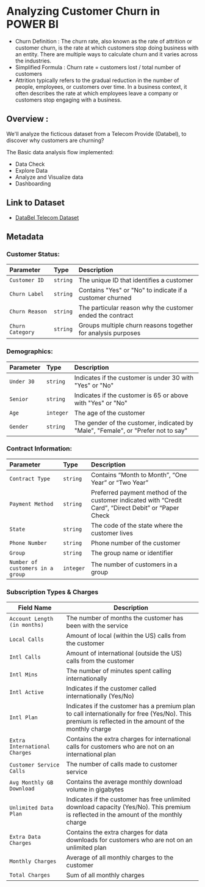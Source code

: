 
# Analyzing Customer Churn in POWER BI

- Churn Definition : The churn rate, also known as the rate of attrition or customer churn, is the rate at which customers stop doing business with an entity. There are multiple ways to calculate churn and it varies across the industries.
- Simplified Formula : Churn rate = customers lost / total number of customers
- Attrition typically refers to the gradual reduction in the number of people, employees, or customers over time. In a business context, it often describes the rate at which employees leave a company or customers stop engaging with a business.
## Overview :

We'll analyze the ficticous dataset from a Telecom Provide (Databel), to discover why customers are churning? 

The Basic data analysis flow implemented: 
- Data Check
- Explore Data
- Analyze and Visualize data 
- Dashboarding




## Link to Dataset

 - [DataBel Telecom Dataset](https://github.com/PriyaSree13/DataBel-Customer-Churn-/blob/main/Databel%20-%20Data.csv)





## Metadata

### Customer Status:

| Parameter       | Type     | Description                                                        |
| :-------------- | :------- | :----------------------------------------------------------------- |
| `Customer ID`   | `string` | The unique ID that identifies a customer                           |
| `Churn Label`   | `string` | Contains "Yes" or "No" to indicate if a customer churned           |
| `Churn Reason`  | `string` | The particular reason why the customer ended the contract          |
| `Churn Category`| `string` | Groups multiple churn reasons together for analysis purposes       |


### Demographics:

| Parameter        | Type     | Description                                                                                  |
| :--------------- | :------- | :------------------------------------------------------------------------------------------- |
| `Under 30`       | `string` | Indicates if the customer is under 30 with "Yes" or "No"                                     |
| `Senior`         | `string` | Indicates if the customer is 65 or above with "Yes" or "No"                                  |
| `Age`            | `integer`| The age of the customer                                                                      |
| `Gender`         | `string` | The gender of the customer, indicated by "Male", "Female", or "Prefer not to say"            |


### Contract Information: 

| Parameter                 | Type     | Description                                                                                              |
| :------------------------ | :------- | :------------------------------------------------------------------------------------------------------- |
| `Contract Type`           | `string` | Contains “Month to Month”, “One Year” or “Two Year”                                                      |
| `Payment Method`          | `string` | Preferred payment method of the customer indicated with “Credit Card”, “Direct Debit” or “Paper Check  |
| `State`                   | `string` | The code of the state where the customer lives  
| `Phone Number`            | `string` | Phone number of the customer                                                                             |
| `Group`                   | `string` | The group name or identifier                                                                             |
| `Number of customers in a group` | `integer` | The number of customers in a group|

### Subscription Types & Charges

| Field Name                      | Description                                                                                                   |
|---------------------------------|---------------------------------------------------------------------------------------------------------------|
| `Account Length (in months)`  | The number of months the customer has been with the service                                                   |
| `Local Calls`               | Amount of local (within the US) calls from the customer                                                        |
| `Intl Calls`                 | Amount of international (outside the US) calls from the customer                                              |
| `Intl Mins`                  | The number of minutes spent calling internationally                                                            |
| `Intl Active`                | Indicates if the customer called internationally (Yes/No)                                                     |
| `Intl Plan`                   | Indicates if the customer has a premium plan to call internationally for free (Yes/No). This premium is reflected in the amount of the monthly charge |
| `Extra International Charges` | Contains the extra charges for international calls for customers who are not on an international plan         |
| `Customer Service Calls`     | The number of calls made to customer service                                                                  |
| `Avg Monthly GB Download`    | Contains the average monthly download volume in gigabytes                                                     |
| `Unlimited Data Plan`        | Indicates if the customer has free unlimited download capacity (Yes/No). This premium is reflected in the amount of the monthly charge |
| `Extra Data Charges`          | Contains the extra charges for data downloads for customers who are not on an unlimited plan                  |
| `Monthly Charges`            | Average of all monthly charges to the customer                                                                |
| `Total Charges`              | Sum of all monthly charges                                                                                   |




